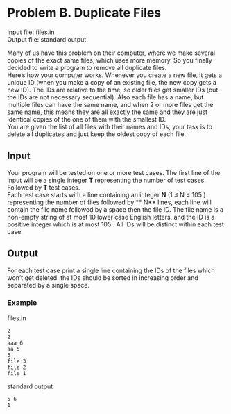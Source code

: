 # Problem B. Duplicate Files
Input file: files.in  
Output file: standard output  

Many of us have this problem on their computer, where we make several copies of the exact same files,
which uses more memory. So you finally decided to write a program to remove all duplicate files.  
Here’s how your computer works. Whenever you create a new file, it gets a unique ID (when you make a
copy of an existing file, the new copy gets a new ID). The IDs are relative to the time, so older files get
smaller IDs (but the IDs are not necessary sequential). Also each file has a name, but multiple files can
have the same name, and when 2 or more files get the same name, this means they are all exactly the
same and they are just identical copies of the one of them with the smallest ID.  
You are given the list of all files with their names and IDs, your task is to delete all duplicates and just
keep the oldest copy of each file.
## Input
Your program will be tested on one or more test cases. The first line of the input will be a single integer
**T** representing the number of test cases. Followed by **T** test cases.  
Each test case starts with a line containing an integer **N** (1 ≤ N ≤ 105
) representing the number of files
followed by ** N** lines, each line will contain the file name followed by a space then the file ID. The file name
is a non-empty string of at most 10 lower case English letters, and the ID is a positive integer which is at
most 105
. All IDs will be distinct within each test case.
## Output
For each test case print a single line containing the IDs of the files which won’t get deleted, the IDs should
be sorted in increasing order and separated by a single space.  

### Example
files.in  
``` 
2
2
aaa 6
aa 5
3
file 3
file 2
file 1
```
standard output

``` 
5 6 
1 
```